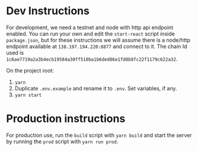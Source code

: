 # Dev Instructions

For development, we need a testnet and node with http api endpoint enabled. You can run your own and edit the `start-react` script inside `package.json`, but for these instructions we will assume there is a node/http endpoint available at `138.197.194.220:8877` and connect to it. The chain Id used is `1c6ae7719a2a3b4ecb19584a30ff510ba1b6ded86e1fd8b8fc22f1179c622a32`.

On the project root:

1. `yarn`
2. Duplicate `.env.example` and rename it to `.env`. Set variables, if any.
3. `yarn start`

# Production instructions

For production use, run the `build` script with `yarn build` and start the server by running the `prod` script with `yarn run prod`.
